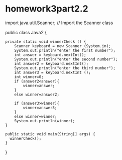 # homework3part2.2

import java.util.Scanner; // Import the Scanner class

public class Java2 {

    private static void winnerCheck () {
        Scanner keyboard = new Scanner (System.in);
        System.out.println("enter the first number");
        int answer = keyboard.nextInt();
        System.out.println("enter the second number");
        int answer2 = keyboard.nextInt();
        System.out.println("enter the third number");
        int answer3 = keyboard.nextInt ();
        int winner=0;
        if (answer2<answer){
            winner=answer;
        }
        else winner=answer2;

        if (answer3>winner){
            winner=answer3;
        }
        else winner=winner;
        System.out.println(winner);
    }

    public static void main(String[] args) { 
      winnerCheck();
    }
}

 
